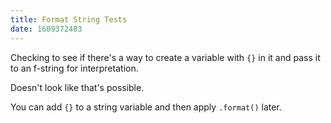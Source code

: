 ```yaml
---
title: Format String Tests
date: 1609372483
---
```


Checking to see if there's a way to create a variable with `{}` in it and pass it to an f-string for interpretation. 

Doesn't look like that's possible. 

You can add `{}` to a string variable and then apply `.format()` later.

 